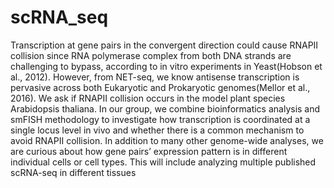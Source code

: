 # scRNA_seq
Transcription at gene pairs in the convergent direction could cause RNAPII collision 
since RNA polymerase complex from both DNA strands are challenging to bypass, according to in vitro experiments in Yeast(Hobson et al., 2012).
However, from NET-seq, we know antisense transcription is pervasive across both Eukaryotic and Prokaryotic genomes(Mellor et al., 2016). 
We ask if RNAPII collision occurs in the model plant species Arabidopsis thaliana.
In our group, we combine bioinformatics analysis and smFISH methodology to investigate how transcription is coordinated at a single locus level in vivo
and whether there is a common mechanism to avoid RNAPII collision.
In addition to many other genome-wide analyses, we are curious about how gene pairs’ expression pattern is in different individual cells or cell types.
This will include analyzing multiple published scRNA-seq in different tissues
